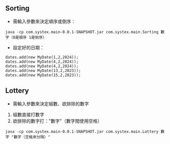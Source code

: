 ## Sorting
- 需輸入參數來決定順序或倒序：
```
java -cp com.systex.main-0.0.1-SNAPSHOT.jar com.systex.main.Sorting 數字（0是順序 1是倒序）
```
- 設定好的日期：
```
dates.add(new MyDate(1,2,2024));
dates.add(new MyDate(4,2,2024));
dates.add(new MyDate(4,2,2024));
dates.add(new MyDate(13,2,2023));
dates.add(new MyDate(15,2,2023));
```
## Lottery
- 需輸入參數來決定組數、欲排除的數字
1. 組數直接打數字
2. 欲排除的數字打："數字"（數字間使用空格）
```
java -cp com.systex.main-0.0.1-SNAPSHOT.jar com.systex.main.Lottery 數字 "數字（空格來分隔）"
```
